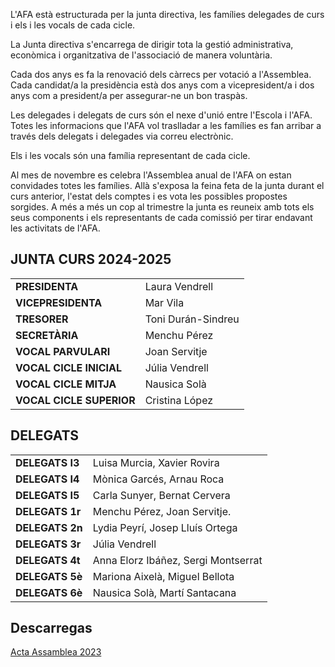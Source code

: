 L'AFA està estructurada per la junta directiva, les famílies delegades de curs i els i les vocals de cada cicle. 

La Junta directiva s'encarrega de dirigir tota la gestió administrativa, econòmica i organitzativa de l'associació de manera voluntària. 

Cada dos anys es fa la renovació dels càrrecs per votació a l'Assemblea. Cada candidat/a la presidència està dos anys com a vicepresident/a i dos anys com a president/a per assegurar-ne un bon traspàs. 

Les delegades i delegats de curs són el nexe d'unió entre l'Escola i l'AFA. Totes les informacions que l'AFA vol traslladar a les famílies es fan arribar a través dels delegats i delegades via correu electrònic.

Els i les vocals són una família representant de cada cicle.

Al mes de novembre es celebra l'Assemblea anual de l'AFA on estan convidades totes les famílies. Allà s'exposa la feina feta de la junta durant el curs anterior, l'estat dels comptes i es vota les possibles propostes sorgides. A més a més un cop al trimestre la junta es reuneix amb tots els seus components i els representants de cada comissió per tirar endavant les activitats de l'AFA.


## JUNTA CURS 2024-2025
|                            |                         |
|----------------------------|-------------------------|
| __PRESIDENTA__             | Laura Vendrell          |
| __VICEPRESIDENTA__         | Mar Vila                |
| __TRESORER__               | Toni Durán-Sindreu      |
| __SECRETÀRIA__             | Menchu Pérez            | 
| __VOCAL PARVULARI__        | Joan Servitje           |
| __VOCAL CICLE INICIAL__    | Júlia Vendrell          |
| __VOCAL CICLE MITJA__      | Nausica Solà            |
| __VOCAL CICLE SUPERIOR__   | Cristina López          |

## DELEGATS

|   |   |
|--------------------|---------------------------------------|
| __DELEGATS I3__    | Luisa Murcia, Xavier Rovira           |
| __DELEGATS I4__    | Mònica Garcés, Arnau Roca             |
| __DELEGATS I5__    | Carla Sunyer, Bernat Cervera          |
| __DELEGATS 1r__    | Menchu Pérez, Joan Servitje.          |
| __DELEGATS 2n__    | Lydia Peyrí, Josep Lluís Ortega                        |                     
| __DELEGATS 3r__    | Júlia Vendrell                      |                     
| __DELEGATS 4t__    | Anna Elorz Ibáñez, Sergi Montserrat   |
| __DELEGATS 5è__    | Mariona Aixelà, Miguel Bellota        |
| __DELEGATS 6è__    | Nausica Solà, Martí Santacana     |


## Descarregas

[Acta Assamblea 2023](/documents/Acta_Assemblea_AFA_2023.pdf)